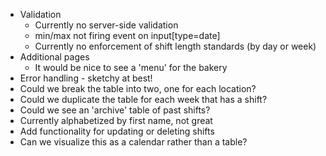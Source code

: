 - Validation
	- Currently no server-side validation
	- min/max not firing event on input[type=date]
	- Currently no enforcement of shift length standards (by day or week)
- Additional pages
	- It would be nice to see a 'menu' for the bakery
- Error handling - sketchy at best!
- Could we break the table into two, one for each location?
- Could we duplicate the table for each week that has a shift?
- Could we see an 'archive' table of past shifts?
- Currently alphabetized by first name, not great
- Add functionality for updating or deleting shifts
- Can we visualize this as a calendar rather than a table?
